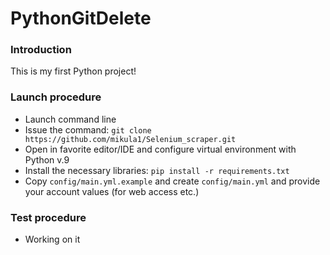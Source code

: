 # PythonGitDelete

### Introduction
This is my first Python project!

### Launch procedure
- Launch command line
- Issue the command: `git clone https://github.com/mikula1/Selenium_scraper.git`
- Open in favorite editor/IDE and configure virtual environment with Python v.9
- Install the necessary libraries: `pip install -r requirements.txt`
- Copy `config/main.yml.example` and create `config/main.yml` and provide your account values (for web access etc.)

### Test procedure
- Working on it